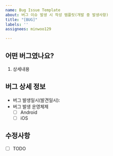 ```yaml
---
name: Bug Issue Template
about: 버그 이슈 발생 시 작성 템플릿(개발 중 발생사항)
title: "[BUG]"
labels: ''
assignees: minwoo129

---
```


## 어떤 버그였나요?
1. 상세내용   

## 버그 상세 정보
- 버그 발생일시(발견일시): <!-- YYYY-MM-DD HH:mm 형식으로 작성 -->
- 버그 발생 운영체제
    - [ ] Android
    - [ ] iOS
   
## 수정사항
- [ ] TODO
